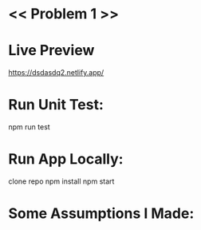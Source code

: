 # << Problem 1 >>

# Live Preview

https://dsdasdq2.netlify.app/

# Run Unit Test:

npm run test

# Run App Locally:

clone repo
npm install
npm start

# Some Assumptions I Made:
